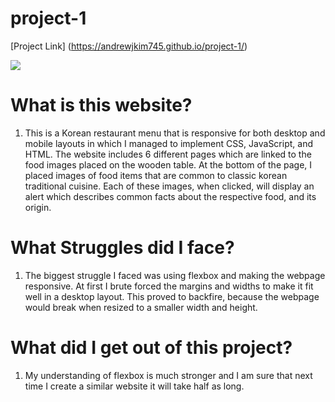 # project-1


[Project Link] (https://andrewjkim745.github.io/project-1/)



![](ezgif.com-video-to-gif)


# What is this website?
1. This is a Korean restaurant menu that is responsive for both desktop and mobile layouts in which I managed to implement CSS, JavaScript, and HTML. The website includes 6 different pages which are linked to the food images placed on the wooden table. At the bottom of the page, I placed images of food items that are common to classic korean traditional cuisine. Each of these images, when clicked, will display an alert which describes common facts about the respective food, and its origin.

# What Struggles did I face?
1. The biggest struggle I faced was using flexbox and making the webpage responsive. At first I brute forced the margins and widths to make it fit well in a desktop layout. This proved to backfire, because the webpage would break when resized to a smaller width and height. 

# What did I get out of this project?
1. My understanding of flexbox is much stronger and I am sure that next time I create a similar website it will take half as long. 
